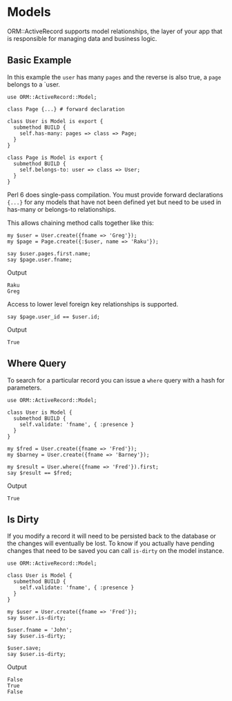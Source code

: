 # Models

ORM::ActiveRecord supports model relationships, the layer of your app that is responsible for managing data and business logic.

## Basic Example

In this example the `user` has many `pages` and the reverse is also true, a `page` belongs to a `user.

```perl6
use ORM::ActiveRecord::Model;

class Page {...} # forward declaration

class User is Model is export {
  submethod BUILD {
    self.has-many: pages => class => Page;
  }
}

class Page is Model is export {
  submethod BUILD {
    self.belongs-to: user => class => User;
  }
}
```

Perl 6 does single-pass compilation.  You must provide forward declarations `{...}` for any models that have not been defined yet but need to be used in has-many or belongs-to relationships.

This allows chaining method calls together like this:

```perl6
my $user = User.create({fname => 'Greg'});
my $page = Page.create({:$user, name => 'Raku'});

say $user.pages.first.name;
say $page.user.fname;
```

Output

```shell
Raku
Greg
```

Access to lower level foreign key relationships is supported.

```perl6
say $page.user_id == $user.id;
```

Output

```shell
True
```

## Where Query

To search for a particular record you can issue a `where` query with a hash for parameters.

```perl6
use ORM::ActiveRecord::Model;

class User is Model {
  submethod BUILD {
    self.validate: 'fname', { :presence }
  }
}

my $fred = User.create({fname => 'Fred'});
my $barney = User.create({fname => 'Barney'});

my $result = User.where({fname => 'Fred'}).first;
say $result == $fred;
```

Output

```shell
True
```

## Is Dirty

If you modify a record it will need to be persisted back to the database or the changes will eventually be lost.  To know if you actually have pending changes that need to be saved you can call `is-dirty` on the model instance.

```perl6
use ORM::ActiveRecord::Model;

class User is Model {
  submethod BUILD {
    self.validate: 'fname', { :presence }
  }
}

my $user = User.create({fname => 'Fred'});
say $user.is-dirty;

$user.fname = 'John';
say $user.is-dirty;

$user.save;
say $user.is-dirty;
```

Output

```shell
False
True
False
```
